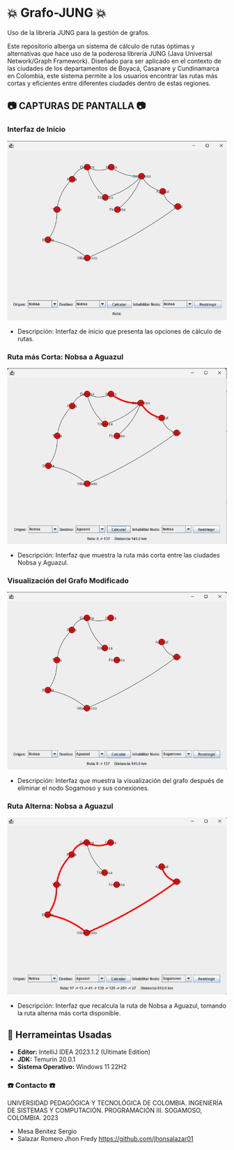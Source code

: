 # :boom: Grafo-JUNG :boom: 
Uso de la librería JUNG para la gestión de grafos.

Este repositorio alberga un sistema de cálculo de rutas óptimas y alternativas que hace uso de la poderosa librería JUNG (Java Universal Network/Graph Framework). Diseñado para ser aplicado en el contexto de las ciudades de los departamentos de Boyacá, Casanare y Cundinamarca en Colombia, este sistema permite a los usuarios encontrar las rutas más cortas y eficientes entre diferentes ciudades dentro de estas regiones.

## :camera: CAPTURAS DE PANTALLA :camera:

### Interfaz de Inicio

![Página de Inicio](https://github.com/jhonsalazar01/Grafo-JUNG/blob/main/Graf/Screen/IMG_01.png)
- Descripción: Interfaz de inicio que presenta las opciones de cálculo de rutas.

### Ruta más Corta: Nobsa a Aguazul

![Ruta más Corta](https://github.com/jhonsalazar01/Grafo-JUNG/blob/main/Graf/Screen/IMG_02.png)
- Descripción: Interfaz que muestra la ruta más corta entre las ciudades Nobsa y Aguazul.

### Visualización del Grafo Modificado

![Visualización del Grafo](https://github.com/jhonsalazar01/Grafo-JUNG/blob/main/Graf/Screen/IMG_03.png)
- Descripción: Interfaz que muestra la visualización del grafo después de eliminar el nodo Sogamoso y sus conexiones.

### Ruta Alterna: Nobsa a Aguazul

![Ruta Alterna](https://github.com/jhonsalazar01/Grafo-JUNG/blob/main/Graf/Screen/IMG_04.png)
- Descripción: Interfaz que recalcula la ruta de Nobsa a Aguazul, tomando la ruta alterna más corta disponible.

## :hammer: Herrameintas Usadas

- **Editor:** IntelliJ IDEA 2023.1.2 (Ultimate Edition)
- **JDK:** Temurin 20.0.1
- **Sistema Operativo:** Windows 11 22H2



### :telephone: Contacto :telephone:
UNIVERSIDAD PEDAGÓGICA Y TECNOLÓGICA DE COLOMBIA.
INGENIERÍA DE SISTEMAS Y COMPUTACIÓN.
PROGRAMACIÓN III.
SOGAMOSO, COLOMBIA.
2023

- Mesa Benitez Sergio
- Salazar Romero Jhon Fredy https://github.com/jhonsalazar01

